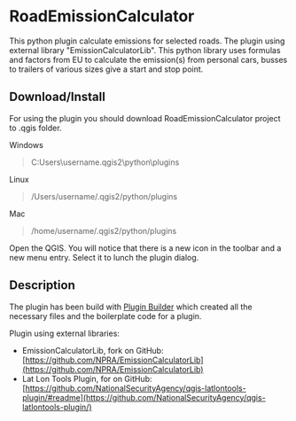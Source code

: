 RoadEmissionCalculator
=======================

This python plugin calculate emissions for selected roads. The plugin using external library "EmissionCalculatorLib". This python library uses formulas and factors from EU to calculate the emission(s) from personal cars, busses to trailers of various sizes give a start and stop point.


Download/Install
----------------

For using the plugin you should download RoadEmissionCalculator project to .qgis folder.

Windows
> C:Users\username\.qgis2\python\plugins

Linux
> /Users/username/.qgis2/python/plugins

Mac
> /home/username/.qgis2/python/plugins

Open the QGIS. You will notice that there is a new icon in the toolbar and a new menu entry. Select it to lunch the plugin dialog.
 
Description
-----------
The plugin has been build with [Plugin Builder](http://g-sherman.github.io/Qgis-Plugin-Builder/) which created all the necessary files and the boilerplate code for a plugin.

Plugin using external libraries:
+ EmissionCalculatorLib, fork on GitHub:[https://github.com/NPRA/EmissionCalculatorLib](https://github.com/NPRA/EmissionCalculatorLib)
+ Lat Lon Tools Plugin, for on GitHub: [https://github.com/NationalSecurityAgency/qgis-latlontools-plugin/#readme](https://github.com/NationalSecurityAgency/qgis-latlontools-plugin/)
